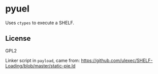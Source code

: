 # pyuel

Uses `ctypes` to execute a SHELF.


## License

GPL2

Linker script in `payload`, came from:
https://github.com/ulexec/SHELF-Loading/blob/master/static-pie.ld
